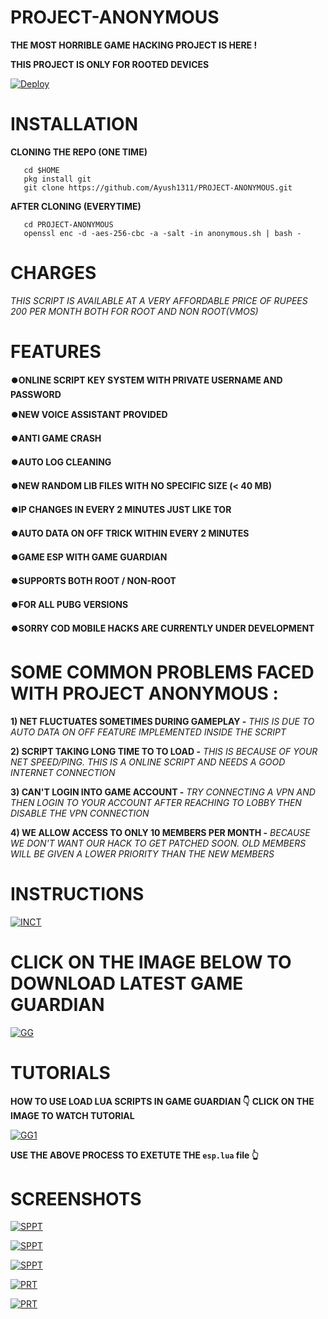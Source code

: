 # PROJECT-ANONYMOUS

**THE MOST HORRIBLE GAME HACKING PROJECT IS HERE !**

**THIS PROJECT IS ONLY FOR ROOTED DEVICES**

[![Deploy](https://telegra.ph/file/7ca5bc0f3e72ac82edb1f.jpg)](https://ayush1311.github.io/PROJECT-ANONYMOUS/)

# INSTALLATION

**CLONING THE REPO (ONE TIME)**

```
   cd $HOME
   pkg install git
   git clone https://github.com/Ayush1311/PROJECT-ANONYMOUS.git    
```
**AFTER CLONING (EVERYTIME)**

```
   cd PROJECT-ANONYMOUS
   openssl enc -d -aes-256-cbc -a -salt -in anonymous.sh | bash -
```
# CHARGES
_THIS SCRIPT IS AVAILABLE AT A VERY AFFORDABLE PRICE OF RUPEES 200 PER MONTH BOTH FOR ROOT AND NON ROOT(VMOS)_

# FEATURES 

**⏺️ONLINE SCRIPT
KEY SYSTEM WITH PRIVATE USERNAME AND PASSWORD**

**⏺️NEW VOICE ASSISTANT PROVIDED**

**⏺️ANTI GAME CRASH**

**⏺️AUTO LOG CLEANING**

**⏺️NEW RANDOM LIB FILES WITH NO SPECIFIC SIZE (< 40 MB)**

**⏺️IP CHANGES IN EVERY 2 MINUTES JUST LIKE TOR**

**⏺️AUTO DATA ON OFF TRICK WITHIN EVERY 2 MINUTES**

**⏺️GAME ESP WITH GAME GUARDIAN**

**⏺️SUPPORTS BOTH ROOT / NON-ROOT**

**⏺️FOR ALL PUBG VERSIONS**

**⏺️SORRY COD MOBILE HACKS ARE CURRENTLY UNDER DEVELOPMENT**

# SOME COMMON PROBLEMS FACED WITH PROJECT ANONYMOUS :

**1) NET FLUCTUATES SOMETIMES DURING GAMEPLAY -** _THIS IS DUE TO AUTO DATA ON OFF FEATURE IMPLEMENTED INSIDE THE SCRIPT_

**2) SCRIPT TAKING LONG TIME TO TO LOAD -** _THIS IS BECAUSE OF YOUR NET SPEED/PING. THIS IS A ONLINE SCRIPT AND NEEDS A GOOD INTERNET CONNECTION_

**3) CAN'T LOGIN INTO GAME ACCOUNT -** _TRY CONNECTING A VPN AND THEN LOGIN TO YOUR ACCOUNT AFTER REACHING TO LOBBY THEN DISABLE THE VPN CONNECTION_

**4) WE ALLOW ACCESS TO ONLY 10 MEMBERS PER MONTH -** _BECAUSE WE DON'T WANT OUR HACK TO GET PATCHED SOON. OLD MEMBERS WILL BE GIVEN A LOWER PRIORITY THAN THE NEW MEMBERS_

# INSTRUCTIONS
[![INCT](https://telegra.ph/file/d1410d93afc95075703a9.png)]()

# CLICK ON THE IMAGE BELOW TO DOWNLOAD LATEST GAME GUARDIAN
[![GG](https://telegra.ph/file/f3478590012a0250a8e20.png)](https://gameguardian.net/download)

# TUTORIALS

**HOW TO USE LOAD LUA SCRIPTS IN GAME GUARDIAN 👇** 
**CLICK ON THE IMAGE TO WATCH TUTORIAL**

[![GG1](https://telegra.ph/file/f44969e64bfcb436b1851.jpg)](https://m.youtube.com/watch?v=JH-G0mS14kk&t=1s)

**USE THE ABOVE PROCESS TO EXETUTE THE `esp.lua` file 👆**

# SCREENSHOTS

[![SPPT](https://telegra.ph/file/c946dddfb9bf84d96543a.png)]()

[![SPPT](https://telegra.ph/file/1e5f3fff17e722f6fe91c.png)]()

[![SPPT](https://telegra.ph/file/69cd3a808364a37e77b26.png)]()

[![PRT](https://telegra.ph/file/79efc92011f1ca00bfdc2.png)]()

[![PRT](https://telegra.ph/file/5478f8bd477ae56827f6e.png)]()
